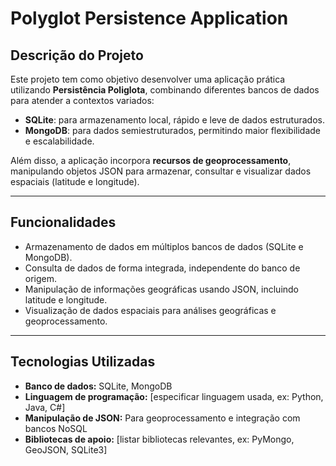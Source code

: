 # Polyglot Persistence Application

## Descrição do Projeto

Este projeto tem como objetivo desenvolver uma aplicação prática utilizando **Persistência Poliglota**, combinando diferentes bancos de dados para atender a contextos variados:  

- **SQLite**: para armazenamento local, rápido e leve de dados estruturados.  
- **MongoDB**: para dados semiestruturados, permitindo maior flexibilidade e escalabilidade.  

Além disso, a aplicação incorpora **recursos de geoprocessamento**, manipulando objetos JSON para armazenar, consultar e visualizar dados espaciais (latitude e longitude).

---

## Funcionalidades

- Armazenamento de dados em múltiplos bancos de dados (SQLite e MongoDB).  
- Consulta de dados de forma integrada, independente do banco de origem.  
- Manipulação de informações geográficas usando JSON, incluindo latitude e longitude.  
- Visualização de dados espaciais para análises geográficas e geoprocessamento.

---

## Tecnologias Utilizadas

- **Banco de dados:** SQLite, MongoDB  
- **Linguagem de programação:** [especificar linguagem usada, ex: Python, Java, C#]  
- **Manipulação de JSON:** Para geoprocessamento e integração com bancos NoSQL  
- **Bibliotecas de apoio:** [listar bibliotecas relevantes, ex: PyMongo, GeoJSON, SQLite3]